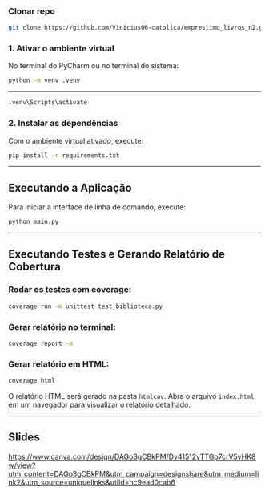 ### Clonar repo


```bash
git clone https://github.com/Vinicius06-catolica/emprestimo_livros_n2.git
```

### 1. Ativar o ambiente virtual

No terminal do PyCharm ou no terminal do sistema:

```bash
python -m venv .venv
```
---
```bash
.venv\Scripts\activate
```

### 2. Instalar as dependências

Com o ambiente virtual ativado, execute:

```bash
pip install -r requirements.txt
```

---

## Executando a Aplicação

Para iniciar a interface de linha de comando, execute:

```bash
python main.py
```

---

## Executando Testes e Gerando Relatório de Cobertura

### Rodar os testes com coverage:

```bash
coverage run -m unittest test_biblioteca.py
```

### Gerar relatório no terminal:

```bash
coverage report -m
```

### Gerar relatório em HTML:

```bash
coverage html
```

O relatório HTML será gerado na pasta `htmlcov`. Abra o arquivo `index.html` em um navegador para visualizar o relatório detalhado.

---

## Slides

https://www.canva.com/design/DAGo3gCBkPM/Dv41512vTTGp7crV5yHK8w/view?utm_content=DAGo3gCBkPM&utm_campaign=designshare&utm_medium=link2&utm_source=uniquelinks&utlId=hc9ead0cab6